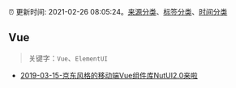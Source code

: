 :alarm_clock: 更新时间: 2021-02-26 08:05:24。[来源分类](../README.md)、[标签分类](../TAGS.md)、[时间分类](../TIMELINE.md)

## Vue


> 关键字：`Vue`、`ElementUI`



- [2019-03-15-京东风格的移动端Vue组件库NutUI2.0来啦](https://jdc.jd.com/archives/212979) 
